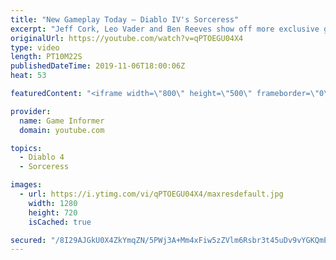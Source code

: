 ```yaml
---
title: "New Gameplay Today – Diablo IV's Sorceress"
excerpt: "Jeff Cork, Leo Vader and Ben Reeves show off more exclusive gameplay of Diablo IV, which can be viewed without commentary at ..."
originalUrl: https://youtube.com/watch?v=qPTOEGU04X4
type: video
length: PT10M22S
publishedDateTime: 2019-11-06T18:00:06Z
heat: 53

featuredContent: "<iframe width=\"800\" height=\"500\" frameborder=\"0\" src=\"https://www.youtube.com/embed/qPTOEGU04X4\" allow=\"accelerometer; autoplay; encrypted-media; gyroscope; picture-in-picture\" allowfullscreen></iframe>"

provider:
  name: Game Informer
  domain: youtube.com

topics:
  - Diablo 4
  - Sorceress

images:
  - url: https://i.ytimg.com/vi/qPTOEGU04X4/maxresdefault.jpg
    width: 1280
    height: 720
    isCached: true

secured: "/8I29AJGkU0X4ZkYmqZN/5PWj3A+Mm4xFiw5zZVlm6Rsbr3t45uDv9vYGKQmE8aDnsFY4r/cehRLBkVdXbOiPASwDXvgRjXZMn1SbG5F3hyzvTI00+rOy1mPl4aRsdTsyF+Z6i+rrS+Q35ugwPrbGIHC77xLIQVF5iEdQ9gUS4jvPd0M227TxNgkORTY9RlSkBX/kQz3vMOmnspp7ioe9n3tC0HORBKcHsJB+DcO1vTv0RDUji4gPMZdRIz8b4vke+U+qcuWPifRMEeKe7oKG8R0nzgmLTKFR5dBg96LLOoivR4/Uyl/gjrV/IBaE/CFjgZ861kC7K/MgTPRjKVEvD0AoLRa5UX3Vam4W1VMQIZsWLgQyHB+QFoYUFDnBGEs5+BRdmep2rLmQ3Ysg3FuljAlu8HT1PcPLncOW/dYQmgTUFa4s7VtrGFyftOXI4st;SmUjy5bqHjX1bSegJPz2aA=="
---
```


